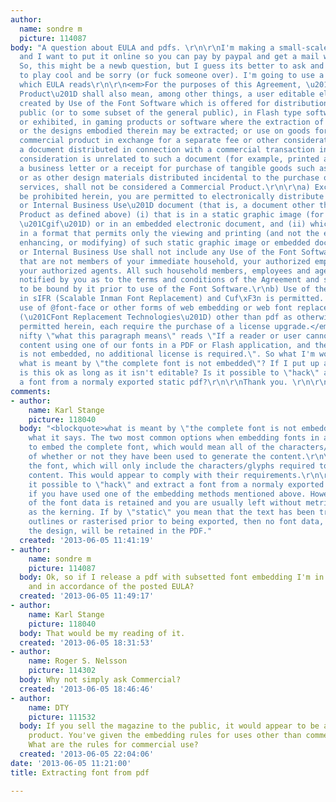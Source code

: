 ```yaml
---
author:
  name: sondre m
  picture: 114087
body: "A question about EULA and pdfs. \r\n\r\nI'm making a small-scale magazine,
  and I want to put it online so you can pay by paypal and get a mail with the pdf.
  So, this might be a newb question, but I guess its better to ask and be safe than
  to play cool and be sorry (or fuck someone over). I'm going to use a font by Commercial
  which EULA reads\r\n\r\n<em>For the purposes of this Agreement, \u201CCommercial
  Product\u201D shall also mean, among other things, a user editable electronic document
  created by Use of the Font Software which is offered for distribution to the general
  public (or to some subset of the general public), in Flash type software distributed
  or exhibited, in gaming products or software where the extraction of the Font Software
  or the designs embodied therein may be extracted; or use on goods for sale as a
  commercial product in exchange for a separate fee or other consideration. However,
  a document distributed in connection with a commercial transaction in which the
  consideration is unrelated to such a document (for example, printed advertising,
  a business letter or a receipt for purchase of tangible goods such as clothing),
  or as other design materials distributed incidental to the purchase of goods or
  services, shall not be considered a Commercial Product.\r\n\r\na) Except as may
  be prohibited herein, you are permitted to electronically distribute a \u201CPersonal
  or Internal Business Use\u201D document (that is, a document other than a Commercial
  Product as defined above) (i) that is in a static graphic image (for example, a
  \u201Cgif\u201D) or in an embedded electronic document, and (ii) which is distributed
  in a format that permits only the viewing and printing (and not the editing, altering,
  enhancing, or modifying) of such static graphic image or embedded document. Personal
  or Internal Business Use shall not include any Use of the Font Software by persons
  that are not members of your immediate household, your authorized employees, or
  your authorized agents. All such household members, employees and agents shall be
  notified by you as to the terms and conditions of the Agreement and shall agree
  to be bound by it prior to use of the Font Software.\r\nb) Use of the Font Software
  in sIFR (Scalable Inman Font Replacement) and Cuf\xF3n is permitted. However, the
  use of @font-face or other forms of web embedding or web font replacement technologies,
  (\u201CFont Replacement Technologies\u201D) other than pdf as otherwise expressly
  permitted herein, each require the purchase of a license upgrade.</em>\r\n\r\nCommericals
  nifty \"what this paragraph means\" reads \"If a reader or user cannot create new
  content using one of our fonts in a PDF or Flash application, and the complete font
  is not embedded, no additional license is required.\". So what I'm wondering is,
  what is meant by \"the complete font is not embedded\"? If I put up a normal pdf,
  is this ok as long as it isn't editable? Is it possible to \"hack\" and extract
  a font from a normaly exported static pdf?\r\n\r\nThank you. \r\n\r\n"
comments:
- author:
    name: Karl Stange
    picture: 118040
  body: "<blockquote>what is meant by \"the complete font is not embedded\"?</blockquote>\r\n\r\nExactly
    what it says. The two most common options when embedding fonts in a PDF are:\r\n\r\n1)
    to embed the complete font, which would mean all of the characters/glyphs, regardless
    of whether or not they have been used to generate the content.\r\n\r\n2) to subset
    the font, which will only include the characters/glyphs required to display the
    content. This would appear to comply with their requirements.\r\n\r\n<blockquote>Is
    it possible to \"hack\" and extract a font from a normaly exported static pdf?</blockquote>\r\n\r\nYes,
    if you have used one of the embedding methods mentioned above. However, not all
    of the font data is retained and you are usually left without metrics data such
    as the kerning. If by \"static\" you mean that the text has been transformed to
    outlines or rasterised prior to being exported, then no font data, other than
    the design, will be retained in the PDF."
  created: '2013-06-05 11:41:19'
- author:
    name: sondre m
    picture: 114087
  body: Ok, so if I release a pdf with subsetted font embedding I'm in the clear,
    and in accordance of the posted EULA?
  created: '2013-06-05 11:49:17'
- author:
    name: Karl Stange
    picture: 118040
  body: That would be my reading of it.
  created: '2013-06-05 18:31:53'
- author:
    name: Roger S. Nelsson
    picture: 114302
  body: Why not simply ask Commercial?
  created: '2013-06-05 18:46:46'
- author:
    name: DTY
    picture: 111532
  body: If you sell the magazine to the public, it would appear to be a commercial
    product. You've given the embedding rules for uses other than commercial products.
    What are the rules for commercial use?
  created: '2013-06-05 22:04:06'
date: '2013-06-05 11:21:00'
title: Extracting font from pdf

---
```

